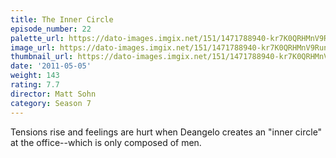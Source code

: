 ```yaml
---
title: The Inner Circle
episode_number: 22
palette_url: https://dato-images.imgix.net/151/1471788940-kr7K0QRHMnV9RunUa7Hywovbt1u.jpg?ixlib=rb-1.1.0&ch=DPR%2CWidth&auto=enhance&palette=json
image_url: https://dato-images.imgix.net/151/1471788940-kr7K0QRHMnV9RunUa7Hywovbt1u.jpg?ixlib=rb-1.1.0&ch=DPR%2CWidth&auto=compress%2Cformat&w=500
thumbnail_url: https://dato-images.imgix.net/151/1471788940-kr7K0QRHMnV9RunUa7Hywovbt1u.jpg?ixlib=rb-1.1.0&ch=DPR%2CWidth&auto=enhance&w=500&h=280&fit=crop&fm=jpg
date: '2011-05-05'
weight: 143
rating: 7.7
director: Matt Sohn
category: Season 7
---
```


Tensions rise and feelings are hurt when Deangelo creates an "inner circle" at the office--which is only composed of men.